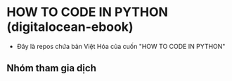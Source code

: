 # HOW TO CODE IN PYTHON (digitalocean-ebook)
- Đây là repos chứa bản Việt Hóa của cuốn "HOW TO CODE IN PYTHON"

## Nhóm tham gia dịch
